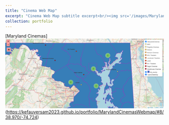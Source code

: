 ```yaml
---
title: "Cinema Web Map"
excerpt: "Cinema Web Map subtitle excerpt<br/><img src='/images/MarylandCinemasWebmap-500x300.png'>"
collection: portfolio
---
```


[Maryland Cinemas] <img src='/images/MarylandCinemasWebmap-500x300.png'>(https://kefauversam2023.github.io/portfolio/MarylandCinemasWebmap/#8/38.970/-74.724)

